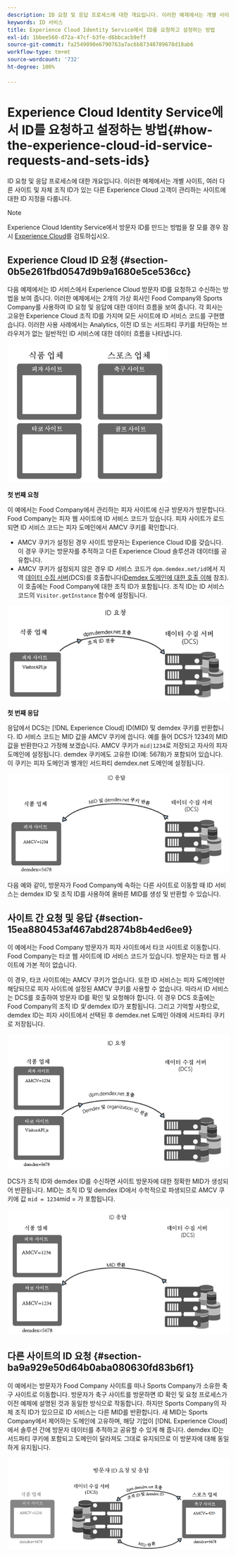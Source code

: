 ```yaml
---
description: ID 요청 및 응답 프로세스에 대한 개요입니다. 이러한 예제에서는 개별 사이트, 여러 다른 사이트 및 자체 조직 ID가 있는 다른 Experience Cloud 고객이 관리하는 사이트에 대한 ID 지정을 다룹니다.
keywords: ID 서비스
title: Experience Cloud Identity Service에서 ID를 요청하고 설정하는 방법
exl-id: 1bbee560-d72a-47cf-b3fe-d6bbcacb9eff
source-git-commit: fa2549090e6790763a7ac6b87348789678d18ab6
workflow-type: tm+mt
source-wordcount: '732'
ht-degree: 100%

---
```


# Experience Cloud Identity Service에서 ID를 요청하고 설정하는 방법{#how-the-experience-cloud-id-service-requests-and-sets-ids}

ID 요청 및 응답 프로세스에 대한 개요입니다. 이러한 예제에서는 개별 사이트, 여러 다른 사이트 및 자체 조직 ID가 있는 다른 Experience Cloud 고객이 관리하는 사이트에 대한 ID 지정을 다룹니다.

>[!NOTE]
>
>Experience Cloud Identity Service에서 방문자 ID를 만드는 방법을 잘 모를 경우 잠시 [Experience Cloud](../introduction/cookies.md)를 검토하십시오.

## Experience Cloud ID 요청 {#section-0b5e261fbd0547d9b9a1680e5ce536cc}

다음 예제에서는 ID 서비스에서 Experience Cloud 방문자 ID를 요청하고 수신하는 방법을 보여 줍니다. 이러한 예제에서는 2개의 가상 회사인 Food Company와 Sports Company를 사용하여 ID 요청 및 응답에 대한 데이터 흐름을 보여 줍니다. 각 회사는 고유한 Experience Cloud 조직 ID를 가지며 모든 사이트에 ID 서비스 코드를 구현했습니다. 이러한 사용 사례에서는 Analytics, 이전 ID 또는 서드파티 쿠키를 차단하는 브라우저가 없는 일반적인 ID 서비스에 대한 데이터 흐름을 나타냅니다.

![](assets/sample_sites.png)

**첫 번째 요청**

이 예에서는 Food Company에서 관리하는 피자 사이트에 신규 방문자가 방문합니다. Food Company는 피자 웹 사이트에 ID 서비스 코드가 있습니다. 피자 사이트가 로드되면 ID 서비스 코드는 피자 도메인에서 AMCV 쿠키를 확인합니다.

* AMCV 쿠키가 설정된 경우 사이트 방문자는 Experience Cloud ID를 갖습니다. 이 경우 쿠키는 방문자를 추적하고 다른 Experience Cloud 솔루션과 데이터를 공유합니다.
* AMCV 쿠키가 설정되지 않은 경우 ID 서비스 코드가 `dpm.demdex.net/id`에서 지역 [데이터 수집 서버](https://experienceleague.adobe.com/docs/analytics/technotes/rdc/regional-data-collection.html?lang=ko-KR)(DCS)를 호출합니다([Demdex 도메인에 대한 호출 이해](https://experienceleague.adobe.com/docs/audience-manager/user-guide/reference/demdex-calls.html?lang=ko-KR) 참조). 이 호출에는 Food Company에 대한 조직 ID가 포함됩니다. 조직 ID는 ID 서비스 코드의 `Visitor.getInstance` 함수에 설정됩니다.

![](assets/request1.png)

**첫 번째 응답**

응답에서 DCS는 [!DNL Experience Cloud] ID(MID) 및 demdex 쿠키를 반환합니다. ID 서비스 코드는 MID 값을 AMCV 쿠키에 씁니다. 예를 들어 DCS가 1234의 MID 값을 반환한다고 가정해 보겠습니다. AMCV 쿠키가 `mid|1234`로 저장되고 자사의 피자 도메인에 설정됩니다. demdex 쿠키에도 고유한 ID(예: 5678)가 포함되어 있습니다. 이 쿠키는 피자 도메인과 별개인 서드파티 demdex.net 도메인에 설정됩니다.

![](assets/response1.png)

다음 예와 같이, 방문자가 Food Company에 속하는 다른 사이트로 이동할 때 ID 서비스는 demdex ID 및 조직 ID를 사용하여 올바른 MID를 생성 및 반환할 수 있습니다.

## 사이트 간 요청 및 응답 {#section-15ea880453af467abd2874b8b4ed6ee9}

이 예에서는 Food Company 방문자가 피자 사이트에서 타코 사이트로 이동합니다. Food Company는 타코 웹 사이트에 ID 서비스 코드가 있습니다. 방문자는 타코 웹 사이트에 가본 적이 없습니다.

이 경우, 타코 사이트에는 AMCV 쿠키가 없습니다. 또한 ID 서비스는 피자 도메인에만 해당되므로 피자 사이트에 설정된 AMCV 쿠키를 사용할 수 없습니다. 따라서 ID 서비스는 DCS를 호출하여 방문자 ID를 확인 및 요청해야 합니다. 이 경우 DCS 호출에는 Food Company의 조직 ID *및* demdex ID가 포함됩니다. 그리고 기억할 사항으로, demdex ID는 피자 사이트에서 선택된 후 demdex.net 도메인 아래에 서드파티 쿠키로 저장됩니다.

![](assets/request2.png)

DCS가 조직 ID와 demdex ID를 수신하면 사이트 방문자에 대한 정확한 MID가 생성되어 반환됩니다. MID는 조직 ID 및 demdex ID에서 수학적으로 파생되므로 AMCV 쿠키에 값 `mid = 1234`mid = 가 포함됩니다.

![](assets/response2.png)

## 다른 사이트의 ID 요청 {#section-ba9a929e50d64b0aba080630fd83b6f1}

이 예에서는 방문자가 Food Company 사이트를 떠나 Sports Company가 소유한 축구 사이트로 이동합니다. 방문자가 축구 사이트를 방문하면 ID 확인 및 요청 프로세스가 이전 예제에 설명된 것과 동일한 방식으로 작동합니다. 하지만 Sports Company의 자체 조직 ID가 있으므로 ID 서비스는 다른 MID를 반환합니다. 새 MID는 Sports Company에서 제어하는 도메인에 고유하며, 해당 기업이 [!DNL Experience Cloud]에서 솔루션 간에 방문자 데이터를 추적하고 공유할 수 있게 해 줍니다. demdex ID는 서드파티 쿠키에 포함되고 도메인이 달라져도 그대로 유지되므로 이 방문자에 대해 동일하게 유지됩니다.

![](assets/req_resp.png)
